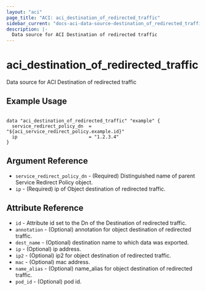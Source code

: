 ```yaml
---
layout: "aci"
page_title: "ACI: aci_destination_of_redirected_traffic"
sidebar_current: "docs-aci-data-source-destination_of_redirected_traffic"
description: |-
  Data source for ACI Destination of redirected traffic
---
```


# aci_destination_of_redirected_traffic #
Data source for ACI Destination of redirected traffic

## Example Usage ##

```hcl

data "aci_destination_of_redirected_traffic" "example" {
  service_redirect_policy_dn  = "${aci_service_redirect_policy.example.id}"
  ip                          = "1.2.3.4"
}

```


## Argument Reference ##
* `service_redirect_policy_dn` - (Required) Distinguished name of parent Service Redirect Policy object.
* `ip` - (Required) ip of Object destination of redirected traffic.



## Attribute Reference

* `id` - Attribute id set to the Dn of the Destination of redirected traffic.
* `annotation` - (Optional) annotation for object destination of redirected traffic.
* `dest_name` - (Optional) destination name to which data was exported.
* `ip` - (Optional) ip address.
* `ip2` - (Optional) ip2 for object destination of redirected traffic.
* `mac` - (Optional) mac address.
* `name_alias` - (Optional) name_alias for object destination of redirected traffic.
* `pod_id` - (Optional) pod id.
